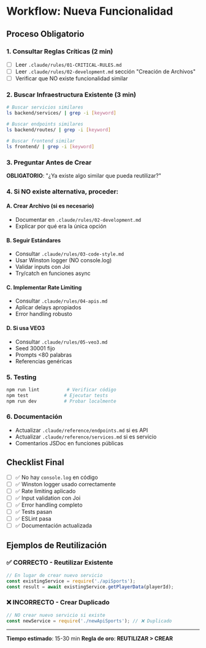 # Workflow: Nueva Funcionalidad

## Proceso Obligatorio

### 1. Consultar Reglas Críticas (2 min)
- [ ] Leer `.claude/rules/01-CRITICAL-RULES.md`
- [ ] Leer `.claude/rules/02-development.md` sección "Creación de Archivos"
- [ ] Verificar que NO existe funcionalidad similar

### 2. Buscar Infraestructura Existente (3 min)
```bash
# Buscar servicios similares
ls backend/services/ | grep -i [keyword]

# Buscar endpoints similares  
ls backend/routes/ | grep -i [keyword]

# Buscar frontend similar
ls frontend/ | grep -i [keyword]
```

### 3. Preguntar Antes de Crear
**OBLIGATORIO**: "¿Ya existe algo similar que pueda reutilizar?"

### 4. Si NO existe alternativa, proceder:

#### A. Crear Archivo (si es necesario)
- Documentar en `.claude/rules/02-development.md`
- Explicar por qué era la única opción

#### B. Seguir Estándares
- Consultar `.claude/rules/03-code-style.md`
- Usar Winston logger (NO console.log)
- Validar inputs con Joi
- Try/catch en funciones async

#### C. Implementar Rate Limiting
- Consultar `.claude/rules/04-apis.md`
- Aplicar delays apropiados
- Error handling robusto

#### D. Si usa VEO3
- Consultar `.claude/rules/05-veo3.md`
- Seed 30001 fijo
- Prompts <80 palabras
- Referencias genéricas

### 5. Testing
```bash
npm run lint          # Verificar código
npm test             # Ejecutar tests
npm run dev          # Probar localmente
```

### 6. Documentación
- Actualizar `.claude/reference/endpoints.md` si es API
- Actualizar `.claude/reference/services.md` si es servicio
- Comentarios JSDoc en funciones públicas

## Checklist Final

- [ ] ✅ No hay `console.log` en código
- [ ] ✅ Winston logger usado correctamente
- [ ] ✅ Rate limiting aplicado
- [ ] ✅ Input validation con Joi
- [ ] ✅ Error handling completo
- [ ] ✅ Tests pasan
- [ ] ✅ ESLint pasa
- [ ] ✅ Documentación actualizada

## Ejemplos de Reutilización

### ✅ CORRECTO - Reutilizar Existente
```javascript
// En lugar de crear nuevo servicio
const existingService = require('./apiSports');
const result = await existingService.getPlayerData(playerId);
```

### ❌ INCORRECTO - Crear Duplicado
```javascript
// NO crear nuevo servicio si existe
const newService = require('./newApiSports'); // ❌ Duplicado
```

---

**Tiempo estimado**: 15-30 min
**Regla de oro**: **REUTILIZAR > CREAR**


